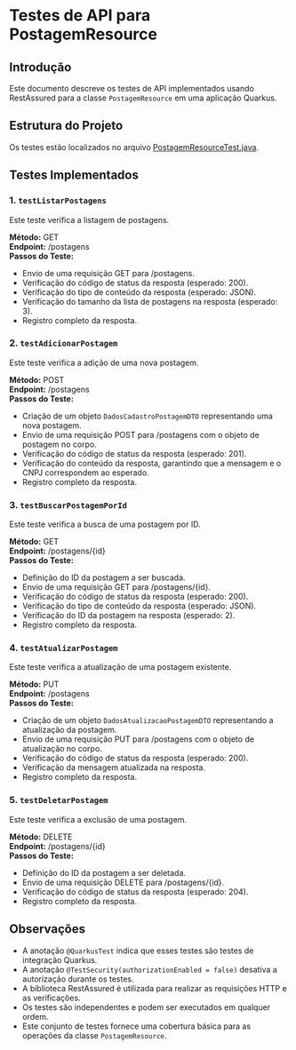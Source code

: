 # Testes de API para PostagemResource

## Introdução

Este documento descreve os testes de API implementados usando RestAssured para a classe `PostagemResource` em uma aplicação Quarkus.

## Estrutura do Projeto

Os testes estão localizados no arquivo [PostagemResourceTest.java](src/test/java/br/com/doasanguepoa/postagem/controller/PostagemResourceTest.java).

## Testes Implementados

### 1. `testListarPostagens`

Este teste verifica a listagem de postagens.

**Método:** GET  
**Endpoint:** /postagens  
**Passos do Teste:**
- Envio de uma requisição GET para /postagens.
- Verificação do código de status da resposta (esperado: 200).
- Verificação do tipo de conteúdo da resposta (esperado: JSON).
- Verificação do tamanho da lista de postagens na resposta (esperado: 3).
- Registro completo da resposta.

### 2. `testAdicionarPostagem`

Este teste verifica a adição de uma nova postagem.

**Método:** POST  
**Endpoint:** /postagens  
**Passos do Teste:**
- Criação de um objeto `DadosCadastroPostagemDTO` representando uma nova postagem.
- Envio de uma requisição POST para /postagens com o objeto de postagem no corpo.
- Verificação do código de status da resposta (esperado: 201).
- Verificação do conteúdo da resposta, garantindo que a mensagem e o CNPJ correspondem ao esperado.
- Registro completo da resposta.

### 3. `testBuscarPostagemPorId`

Este teste verifica a busca de uma postagem por ID.

**Método:** GET  
**Endpoint:** /postagens/{id}  
**Passos do Teste:**
- Definição do ID da postagem a ser buscada.
- Envio de uma requisição GET para /postagens/{id}.
- Verificação do código de status da resposta (esperado: 200).
- Verificação do tipo de conteúdo da resposta (esperado: JSON).
- Verificação do ID da postagem na resposta (esperado: 2).
- Registro completo da resposta.

### 4. `testAtualizarPostagem`

Este teste verifica a atualização de uma postagem existente.

**Método:** PUT  
**Endpoint:** /postagens  
**Passos do Teste:**
- Criação de um objeto `DadosAtualizacaoPostagemDTO` representando a atualização da postagem.
- Envio de uma requisição PUT para /postagens com o objeto de atualização no corpo.
- Verificação do código de status da resposta (esperado: 200).
- Verificação da mensagem atualizada na resposta.
- Registro completo da resposta.

### 5. `testDeletarPostagem`

Este teste verifica a exclusão de uma postagem.

**Método:** DELETE  
**Endpoint:** /postagens/{id}  
**Passos do Teste:**
- Definição do ID da postagem a ser deletada.
- Envio de uma requisição DELETE para /postagens/{id}.
- Verificação do código de status da resposta (esperado: 204).
- Registro completo da resposta.

## Observações

- A anotação `@QuarkusTest` indica que esses testes são testes de integração Quarkus.
- A anotação `@TestSecurity(authorizationEnabled = false)` desativa a autorização durante os testes.
- A biblioteca RestAssured é utilizada para realizar as requisições HTTP e as verificações.
- Os testes são independentes e podem ser executados em qualquer ordem.
- Este conjunto de testes fornece uma cobertura básica para as operações da classe `PostagemResource`.
